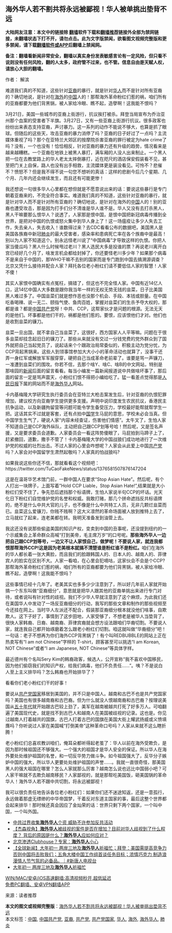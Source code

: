  <h2>海外华人若不割共将永远被鄙视！华人被单挑出垫背不远</h2> <p class="notice"><b>大陆网友注意：本文中的链接除 <a href="https://github.com/bannedbook/fanqiang" >翻墙</a>软件下载和<a href="https://github.com/killgcd/justmysocks/blob/master/README.md">翻墙推荐</a>链接外全部为禁网链接，未翻墙状态下打不开，请勿点击。此为文字版禁闻，欲看图文视频完整版和更多禁闻，请下载<a href="https://github.com/bannedbook/fanqiang">翻墙软件或APP</a>后翻墙上禁闻网。</p><p>备注：翻墙看新闻非常安全，翻墙以真实身份发表敏感言论有一定风险，但只看不说则没有任何风险，翻的人太多，政府管不过来，也不管。信息自由是天赋人权，请放心大胆的翻墙。</b></p>  <div class="entry"> <p>作者： 解滨</p> <p id="summary">难道我们真的不知道，这些针对<a href="https://www.bannedbook.org/bnews/tag/%e4%ba%9a%e8%a3%94/" class="st_tag internal_tag" rel="tag" title="标签 亚裔 下的日志">亚裔</a>的暴行，就是针对<a href="https://www.bannedbook.org/bnews/tag/%e5%8d%8e%e4%ba%ba/" class="st_tag internal_tag" rel="tag" title="标签 华人 下的日志">华人</a>而不是针对所有亚裔的？确切地说，是针对在<a href="https://www.bannedbook.org/bnews/tag/%E6%B5%B7%E5%A4%96/" class="st_tag internal_tag" rel="tag" title="标签 海外 下的日志">海外</a>的<span class='wp_keywordlink_affiliate'><a href="https://www.bannedbook.org/" title="中国" target="_blank">中国</a></span>人的！那帮海外革命粉红们惹的祸，咱们所有的亚裔都要为他们背黑锅，被人家给冷眼、瞧不起，造孽啊！这我能不恨吗？</p> <p>3月21日，美国一些城市的亚裔上街游行，抗议挨打被杀。拜登当局宣布为乔治亚州那个血案的受害者下半旗。3月27日，又有一些亚裔上街游行抗议。很多政客也纷纷出来表态支持亚裔，声讨暴力。这一系列的动作不能说不够大，也算是抓了眼球。但随后的这些天，攻击亚裔的暴力消停了吗？亚裔的日子好过了一点吗？主流媒体重视了吗？那个在亚特兰大郊区的按摩院杀害亚裔的罪行被定为hate crime了吗？没有，一个也没有！恰恰相反，针对亚裔的暴力还有升级的趋势，情况看来是越来越糟糕。一个亚裔在地铁上被黑人暴打，满车厢的人没人出来制止。一个黑人把一位在去教堂路上的华人老太太摔倒暴打，近在咫尺的酒店保安假装看不见，甚至把门关上自保，路人也没有出手相救，主流媒体更是装没看见。可怜不？悲催不？愤怒不？但是我不得不说一句您不想听的真话：这样的悲剧今后几个星期、几个月、几年内还会继续发生，而且还有可能更惨！</p> <p>我还想说一句很多华人心里都在想但就是不愿意说出来的话：要说这些暴行是专门朝着亚裔来的，不完全符合事实。难道我们真的不知道，这些针对亚裔的暴行，就是针对华人而不是针对所有亚裔的？确切地说，是针对在海外的<a href="https://www.bannedbook.org/bnews/tag/%E4%B8%AD%E5%9B%BD/" class="st_tag internal_tag" rel="tag" title="标签 中国 下的日志">中国</a>人的！别的亚裔也遭受攻击，那是因为打手们分不清谁是华人谁不是。华人又没有去打杀黑人，黑人干嘛要那么恨华人？说透了，人家那是恨中国，是恨中国把新冠病毒传播到全世界，是把对中国的仇恨或怒火集中到华人身上了！这一场瘟疫让多少人失去工作，失去亲人，失去收入！谁数得过来？去CDC看看公布的数据吧，美国黑人是美国各族裔中新冠<a href="https://www.bannedbook.org/bnews/tag/%e8%82%ba%e7%82%8e/" class="st_tag internal_tag" rel="tag" title="标签 肺炎 下的日志">肺炎</a>的最大受害者，感染率和患病死亡率在各个族裔中是最高！别以为人家不知道这个。别永远怪老川说了“中国病毒”才导致这样的仇恨。你把人家当傻瓜吗？黑人什么时候甩过老川？黑人选民大多是投谁的票？再说老川离开白宫已经好几个月了，啥发言机会都给封掉了，你还要怪老川多少年？如果那个病毒不是来自于中国的，那WHO干嘛不去别的国家而是专门跑到中国去搞溯源调查？北京又凭什么接待并配合人家？拜托各位老小粉红们请不要低估人家的智慧！人家不傻！</p>  <p>其实人家恨中国确实有点冤枉，搞错了，但这也不完全怪人家。中国有近14亿人口，这14忆中国人大多数是跟你我当年一样的无权无势无钱的韭菜，日子比美国黑人难过多了。中国韭菜们就是想作恶也没那个机会、手段、本钱或胆量。在中国吃香喝辣、说一无二、颐指气使、鱼肉百姓，掌握对韭菜们的生杀予夺大权的，那都是谁？都是<a href="https://www.bannedbook.org/bnews/tag/%e4%b8%ad%e5%9b%bd%e5%85%b1%e4%ba%a7%e5%85%9a/" class="st_tag internal_tag" rel="tag" title="标签 中国共产党 下的日志">中国共产党</a>呀！中共、CCP，这帮家伙才是问题的根源。无法无天的是他们。坏事都是他们干的，祸都是他们惹的。要恨，应该恨他们才对。他们也是收割韭菜的镰刀。</p> <p>韭菜一旦出国，就不拿自己当韭菜了，这很好，西方国家人人平等嘛。问题在于很多韭菜却挂念起旧日的镰刀了。那些从来就没有交过一分钱党费的党外群众到了国外就把自己当起党员了，说起话来个个跟政治局常委似的，积极主动为党分忧，为CCP背起黑锅来。这些人到领事馆参加大大小小的革命活动也就算了，没事干还弄一身红军或解放军军服穿穿，硬把自己当成革命老前辈了。谁要是骂一声镰刀，一准遭到韭菜们的围攻。你若不信，去那个啥Y、啥C、啥B的中文网站，特别是那啥园的<span class='wp_keywordlink_affiliate'><a href="https://www.bannedbook.org/" title="新闻">新闻</a></span>后面的留言看看。每当小编发一篇新闻报道说中共做啥坏事了，那后面的留言一定是骂声震天，小粉红们恨不得把小编给吃了。猛一看差点觉得那是<span class='wp_keywordlink'><a href="https://www.bannedbook.org/forum2/topic109.html" title="透视人民日报" target="_blank">人民日报</a></span>下属的网站而不是<a href="https://www.bannedbook.org/bnews/tag/%E6%B5%B7%E5%A4%96%E5%8D%8E%E4%BA%BA/" class="st_tag internal_tag" rel="tag" title="标签 海外华人 下的日志">海外华人</a>网站。</p> <p>卡内基梅隆大学研究生执行委员会在亚特兰大枪击案发生后，针对亚裔的仇恨犯罪增加，建议校方向亚裔学生提供更多支援。声明中说印度发生农民抗议，香港民主抗争运动，以及新疆拘留营等问题可能令学生备受压力，学校最好能帮就帮学生一把。这话其实不过就是客套，还有点拍中<span class='wp_keywordlink'><a href="https://www.bannedbook.org/forum24/" title="国学传统文化禁书" target="_blank">国学</a></span>生马屁的意思，学校未必会当真。但中国学生生气了，硬说人家“内容未经查证，伤害他们情感”。太牛叉了，生怕人家不知道自己是CCP海外纵队，主动把自己跟CCP划等号哈！然后呢，又是签名声援，又是要求委员会道歉。人家委员会一看这阵势傻眼了，马屁拍到马蹄子上了，赶紧撤回，道歉，撒手不管了！卡内基梅隆大学的中国战狼们成功地进行了一次维护党的权威的壮烈出击。不过人家的心里会咋想呢？人家会从此爱上中国<a href="https://www.bannedbook.org/bnews/tag/%e5%85%b1%e4%ba%a7%e5%85%9a/" class="st_tag internal_tag" rel="tag" title="标签 共产党 下的日志">共产党</a>吗？人家会对中国留学生肃然起敬吗？人家真的怕战狼吗?</p> <p>如果我说这些你还不信，那就看看这个视频吧： https://twitter.com/TuCaoFakeNews/status/1376581507876147204</p>  <p>这是在温哥华艺术馆门前，一群中国人在要求“Stop Asian Hate”。然后呢，有个人打出一块牌子，上面写着”Hold CCP Liable，Stop Asian Hate!”,结果就是大小粉红们受不住了，争先恐后遮挡那个标语牌，生怕人家说半句CCP的坏话。光天化日下粉红们自觉维护党的名誉和权威。我敢打赌，那几个拼命遮挡反共标语牌的，绝不是什么中共大官的儿子，也不像是什么中共特工人员，无非几颗烂韭菜而已。韭菜这么爱镰刀，你贱不贱啊？这大义凛然的革命场面被人放到推特上去了，立马就红了起来，连老美都在转。我明天准备发到油管上去。</p> <p>我这还没有说那些偷盗美国的知识产权，变卖到中国的丑事呢，还没提到纽约的一个示威集会上革命群众高喊“打到美帝，毛主席万岁”的口号呢。<strong>那些海外华人一边把自己跟CCP划等号，一边又不让人家恨自己，做梦呢！不要说人家，就连我都恨那帮海外CCP!这是因为老美根本就搞不清楚谁是粉红谁不是粉红。</strong>咱们在海外的华人都长着一张大黄脸，而且我们的脸跟韩国人的、日本人的、越南人的、菲律宾人的脸实在区别不大。人家一看咱，在心里会犯嘀咕，这家伙会不会是个CCP?那帮海外革命粉红们惹的祸，咱们所有的亚裔都要为他们背黑锅，被人家给冷眼、瞧不起，造孽啊！这我能不恨吗？</p> <p>这些事情已经十几年了。老美其实也多多少少注意到了，所以好几年前人家就开始搞一个东东叫做“亚裔细分”，意思就是把华人跟其他的亚裔单挑出来进行专门对待，或者说叫有针对性的歧视。我们不少华人早就注意到了这个麻烦，为此我们还在美国华人中发动了一场反亚裔细分的行动，我写的那些文章和制作的那些视频至今还挂在网上。当时华人左派还不配合，假装那亚裔细分根本就没他们啥事，自欺欺人。这下子好了，事情到了这步田地，人家受够了，不想老是被华人当垫背了，很快人家韩裔、日裔、越南裔、菲律宾裔就会想方设法跟咱们华裔切割。不要说人家，就连我自己都开始琢磨着怎么跟老小粉红们切割。咱这就叫做“华裔细分”吧！一句话：老子不想再为你们海外CCP背黑锅了！有个叫REDBUBBLE的网站上正在热卖写有“I am not Chinese”字样的 T-shirt，顾客甚至可以挑选“I am Korean, NOT Chinese”或者“I am Japanese, NOT Chinese”等具体字样。</p> <p>最近德州有个名叫Sery Kim的韩裔政客，候选人，公开宣称“我不喜欢中国移民，因为他们偷窃我们的知识产权，给我们病毒，他们不负责任&#8230;&#8230;”。咦？不是说白人至上主义排华吗？怎么韩裔也开始排华了？</p>  <p>看看你们老小粉红们干的好事！</p> <p>要说从<a href="https://www.bannedbook.org/bnews/tag/%e5%85%b1%e4%ba%a7%e5%85%9a%e5%9b%bd%e5%ae%b6/" class="st_tag internal_tag" rel="tag" title="标签 共产党国家 下的日志">共产党国家</a>移居到美国的，并不只是中国人。越南和古巴不也是共产党国家吗？美国也有很多越南裔和古巴裔。但为什么就没人恨越南裔和古巴裔？按理说美国从<span class='wp_keywordlink'><a href="https://www.bannedbook.org/forum2/topic1267.html" title="《五十年代底尘埃》" target="_blank">五十年代</a></span>就开始跟古巴较上劲了，美军在越南被越共打死了好多万人。可咱翻遍了美国现代史，就是找不到古巴人和越南人在美国被歧视的记录。这也是。你见过越南人打着越共的国旗，古巴人打着古巴的国旗在美国大街上耀武扬威或义愤填膺吗？你听说过人家在美国喊“打倒美帝”这种革命口号吗？人家从来就不这么瞎折腾！</p> <p>老小粉红们总喜欢教训咱们，俺耳朵都听得起老茧了：华人以前在海外受欺负，是因为那时候祖国还不够强大。一个强大的祖国才是华人安全的保证。所以华人在海外要处处维护祖国的名誉，和一切反华势力做斗争。如今祖国强大了，反华分子嫉妒中国的强大，所以华人更要处处维护祖国的声誉&#8230;&#8230;。我就一直很奇怪，那美国黑人的强大祖国在哪里？怎么人家就那么厉害？越南怎么说也远比中国弱小吧？可人家干嘛就不去欺负越南移民？人家鄙视的，就是那帮吃美国饭，砸美国锅的革命华人！海外华人若不跟中共切割，将永远被鄙视！</p> <p>我可以很负责任地告诉各位老小粉红们：如果你们还不迷途知返，还是一意孤行，永远做着那虚无缥缈的中华帝国梦，干着反对东道主国家的事，最后这整个世界都会起来排华！那时候还真会因应了金灿荣的话：世界只剩下两个国家，一个叫中国，一个叫外国。</p>  <ul class='op-related-articles' title='相关阅读'> <li><a href='https://www.bannedbook.org/bnews/comments/20210326/1512861.html' target='_blank'>中共过界收集<b>海外华人</b>个资 威胁不许参加反共活动</a></li> <li><a href='https://www.bannedbook.org/bnews/bannedvideo/20210307/1500145.html' target='_blank'>【杰森视角】<b>海外华人</b>被歧视的案件是否在增加？目前对华人歧视到了什么程度？ 背后的原因是什么？<b>海外华人</b>应如何应对？</a></li> <li><a href='https://www.bannedbook.org/bnews/headline/20210216/1488127.html' target='_blank'>北京渗透Clubhouse？专家：<b>海外华人</b>小心</a></li> <li><a href='https://www.bannedbook.org/bnews/bannedvideo/20210213/1486672.html' target='_blank'>【全球新闻】大年初一 两岸三地及<b>海外华人</b>祈福忙；拜登：美国需提高竞争力 否则中国将击败我们；五角大楼中国工作组首谈任务目标；浓情巧克力 制造浪漫情人节气氛的必备品。｜#新唐人电视台</a></li> <li><a href='https://www.bannedbook.org/bnews/bannedvideo/20210213/1486583.html' target='_blank'>大年初一 两岸三地及<b>海外华人</b>祈福忙</a></li> </ul> <p class="texttj"> <a href="https://github.com/bannedbook/fanqiang/wiki/V2ray%E6%9C%BA%E5%9C%BA" target="_blank">WIN/MAC/安卓/iOS高速翻墙:高清视频秒开,超低延迟</a><br/> <a href="https://github.com/bannedbook/fanqiang/wiki/%E7%A6%81%E9%97%BB%E7%BD%91%E5%AE%89%E5%8D%93%E7%BF%BB%E5%A2%99%E6%96%B0%E9%97%BBAPP" target="_blank">免费PC翻墙、安卓VPN翻墙APP</a></p><p> 来源：读者推荐 </p><a name='sharetosocial'></a>       <div><b>本文的图文或视频完整版</b>：<a href='https://www.bannedbook.org/bnews/comments/20210404/1519379.html'>海外华人若不割共将永远被鄙视！华人被单挑出垫背不远</a></div>  </div><!--END ENTRY--> <div class="postfooter"> <div>本文标签：<a href="https://www.bannedbook.org/bnews/tag/%E4%B8%AD%E5%9B%BD/" rel="tag">中国</a>, <a href="https://www.bannedbook.org/bnews/tag/%e4%b8%ad%e5%9b%bd%e5%85%b1%e4%ba%a7%e5%85%9a/" rel="tag">中国共产党</a>, <a href="https://www.bannedbook.org/bnews/tag/%e4%ba%9a%e8%a3%94/" rel="tag">亚裔</a>, <a href="https://www.bannedbook.org/bnews/tag/%e5%85%b1%e4%ba%a7%e5%85%9a/" rel="tag">共产党</a>, <a href="https://www.bannedbook.org/bnews/tag/%e5%85%b1%e4%ba%a7%e5%85%9a%e5%9b%bd%e5%ae%b6/" rel="tag">共产党国家</a>, <a href="https://www.bannedbook.org/bnews/tag/%e5%8d%8e%e4%ba%ba/" rel="tag">华人</a>, <a href="https://www.bannedbook.org/bnews/tag/%E6%B5%B7%E5%A4%96/" rel="tag">海外</a>, <a href="https://www.bannedbook.org/bnews/tag/%E6%B5%B7%E5%A4%96%E5%8D%8E%E4%BA%BA/" rel="tag">海外华人</a>, <a href="https://www.bannedbook.org/bnews/tag/%e8%82%ba%e7%82%8e/" rel="tag">肺炎</a></div>  </div><!--END POSTFOOTER--> 